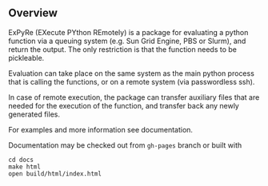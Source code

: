 ## Overview

ExPyRe (EXecute PYthon REmotely) is a package for evaluating a python function via a queuing system (e.g. Sun Grid Engine, PBS or Slurm), and return the output. The only restriction is that the function needs to be pickleable. 

Evaluation can take place on the same system as the main python process
that is calling the functions, or on a remote system (via passwordless
ssh).

In case of remote execution, the package can transfer auxiliary files that are needed for the execution of the function, and transfer back any newly generated files. 

For examples and more information see documentation. 

Documentation may be checked out from `gh-pages` branch or built with

```
cd docs
make html 
open build/html/index.html
```
